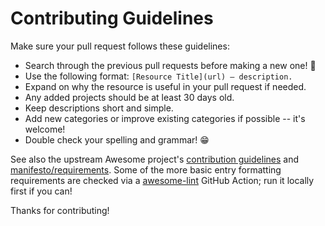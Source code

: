 # Contributing Guidelines

Make sure your pull request follows these guidelines:

- Search through the previous pull requests before making a new one! 🙏
- Use the following format: `[Resource Title](url) — description.`
- Expand on why the resource is useful in your pull request if needed.
- Any added projects should be at least 30 days old.
- Keep descriptions short and simple.
- Add new categories or improve existing categories if possible -- it's welcome!
- Double check your spelling and grammar! 😁

See also the upstream Awesome project's [contribution guidelines](https://github.com/sindresorhus/awesome/blob/main/contributing.md) and [manifesto/requirements](https://github.com/sindresorhus/awesome/blob/main/awesome.md). Some of the more basic entry formatting requirements are checked via a [awesome-lint](https://github.com/sindresorhus/awesome-lint) GitHub Action; run it locally first if you can!

Thanks for contributing!